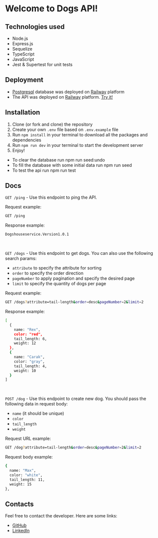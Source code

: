 # Welcome to Dogs API!

## Technologies used
- Node.js<br/>
- Express.js<br/>
- Sequelize<br/>
- TypeScript<br/>
- JavaScript<br/>
- Jest & Supertest for unit tests

## Deployment
- [Postgresql](https://www.postgresql.org/) database was deployed on [Railway](https://railway.app/) platform
- The API was deployed on [Railway](https://railway.app/) platform. [Try it!](https://dogs-api-production-2142.up.railway.app/)

## Installation

1. Clone (or fork and clone) the repository
2. Create your own `.env` file based on `.env.example` file
3. Run `npm install` in your terminal to download all the packages and dependencies
4. Run `npm run dev` in your terminal to start the development server
5. Enjoy!
- To clear the database run npm run seed:undo<br/>
- To fill the database with some initial data run npm run seed<br/>
- To test the api run npm run test

## Docs

`GET /ping` - Use this endpoint to ping the API.

Request example:
```sh
GET /ping
```

Response example:
```sh
Dogshouseservice.Version1.0.1
```
<br/>

`GET /dogs` - Use this endpoint to get dogs. You can also use the following search params:<br/>
- `attribute` to specify the attribute for sorting<br/>
- `order` to specify the order direction<br/>
- `pageNumber` to apply pagination and specify the desired page<br/>
- `limit` to specify the quantity of dogs per page<br/>

Request example:
```sh
GET /dogs?attribute=tail-length&order=desc&pageNumber=2&limit=2
```

Response example:
```sh
[
  {
    name: "Rex",
    color: "red",
    tail_length: 6,
    weight: 12
  },
  {
    name: "Carak",
    color: "gray",
    tail_length: 4,
    weight: 10
  }
]
```

<br/>

`POST /dog` - Use this endpoint to create new dog. You should pass the following data in request body:<br/>
- `name` (it should be unique)<br/>
- `color`<br/>
- `tail_length`<br/>
- `weight`<br/>

Request URL example:
```sh
GET /dog?attribute=tail-length&order=desc&pageNumber=2&limit=2
```

Request body example:
```sh
{
  name: "Max",
  color: "white",
  tail_length: 11,
  weight: 15
},
```

## Contacts
Feel free to contact the developer. Here are some links:<br/>
- [GitHub](https://github.com/rashyd-hasratov)<br/>
- [LinkedIn](https://www.linkedin.com/in/rashyd-hasratov/)<br/>